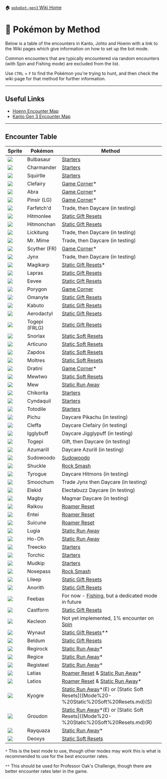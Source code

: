 🏠 [`pokebot-gen3` Wiki Home](../Readme.md)

# 🔎 Pokémon by Method

Below is a table of the encounters in Kanto, Johto and Hoenn with a link to the Wiki pages which give information on how to set up the bot mode.

Common encounters that are typically encountered via random encounters (with Spin and Fishing mode) are excluded from the list.

Use `CTRL` + `F` to find the Pokémon you're trying to hunt, and then check the wiki page for that method for further information.

---

## Useful Links

- [Hoenn Encounter Map](https://simplyblgdev.github.io/pokemon/hoenn)
- [Kanto Gen 3 Encounter Map](https://simplyblgdev.github.io/pokemon/kanto3)

---

## Encounter Table

| Sprite                                                                         | Pokémon       | Method                                                                                                                       |
| ------------------------------------------------------------------------------ | ------------- | ---------------------------------------------------------------------------------------------------------------------------- |
| <img src="../../sprites/pokemon/shiny/Bulbasaur.png" style="max-width: 80px">  | Bulbasaur     | [Starters](Mode%20-%20Starters.md)                                                                                           |
| <img src="../../sprites/pokemon/shiny/Charmander.png" style="max-width: 80px"> | Charmander    | [Starters](Mode%20-%20Starters.md)                                                                                           |
| <img src="../../sprites/pokemon/shiny/Squirtle.png" style="max-width: 80px">   | Squirtle      | [Starters](Mode%20-%20Starters.md)                                                                                           |
| <img src="../../sprites/pokemon/shiny/Clefairy.png" style="max-width: 80px">   | Clefairy      | [Game Corner](Mode%20-%20Game%20Corner.md)\*                                                                                 |
| <img src="../../sprites/pokemon/shiny/Abra.png" style="max-width: 80px">       | Abra          | [Game Corner](Mode%20-%20Game%20Corner.md)\*                                                                                 |
| <img src="../../sprites/pokemon/shiny/Pinsir.png" style="max-width: 80px">     | Pinsir (LG)   | [Game Corner](Mode%20-%20Game%20Corner.md)\*                                                                                 |
| <img src="../../sprites/pokemon/shiny/Farfetch'd.png" style="max-width: 80px"> | Farfetch'd    | Trade, then Daycare (in testing)                                                                                             |
| <img src="../../sprites/pokemon/shiny/Hitmonlee.png" style="max-width: 80px">  | Hitmonlee     | [Static Gift Resets](Mode%20-%20Static%20Gift%20Resets.md)                                                                   |
| <img src="../../sprites/pokemon/shiny/Hitmonchan.png" style="max-width: 80px"> | Hitmonchan    | [Static Gift Resets](Mode%20-%20Static%20Gift%20Resets.md)                                                                   |
| <img src="../../sprites/pokemon/shiny/Lickitung.png" style="max-width: 80px">  | Lickitung     | Trade, then Daycare (in testing)                                                                                             |
| <img src="../../sprites/pokemon/shiny/Mr. Mime.png" style="max-width: 80px">   | Mr. Mime      | Trade, then Daycare (in testing)                                                                                             |
| <img src="../../sprites/pokemon/shiny/Scyther.png" style="max-width: 80px">    | Scyther (FR)  | [Game Corner](Mode%20-%20Game%20Corner.md)\*                                                                                 |
| <img src="../../sprites/pokemon/shiny/Jynx.png" style="max-width: 80px">       | Jynx          | Trade, then Daycare (in testing)                                                                                             |
| <img src="../../sprites/pokemon/shiny/Magikarp.png" style="max-width: 80px">   | Magikarp      | [Static Gift Resets](Mode%20-%20Static%20Gift%20Resets.md)\*                                                                 |
| <img src="../../sprites/pokemon/shiny/Lapras.png" style="max-width: 80px">     | Lapras        | [Static Gift Resets](Mode%20-%20Static%20Gift%20Resets.md)                                                                   |
| <img src="../../sprites/pokemon/shiny/Eevee.png" style="max-width: 80px">      | Eevee         | [Static Gift Resets](Mode%20-%20Static%20Gift%20Resets.md)                                                                   |
| <img src="../../sprites/pokemon/shiny/Porygon.png" style="max-width: 80px">    | Porygon       | [Game Corner](Mode%20-%20Game%20Corner.md)                                                                                   |
| <img src="../../sprites/pokemon/shiny/Omanyte.png" style="max-width: 80px">    | Omanyte       | [Static Gift Resets](Mode%20-%20Static%20Gift%20Resets.md)                                                                   |
| <img src="../../sprites/pokemon/shiny/Kabuto.png" style="max-width: 80px">     | Kabuto        | [Static Gift Resets](Mode%20-%20Static%20Gift%20Resets.md)                                                                   |
| <img src="../../sprites/pokemon/shiny/Aerodactyl.png" style="max-width: 80px"> | Aerodactyl    | [Static Gift Resets](Mode%20-%20Static%20Gift%20Resets.md)                                                                   |
| <img src="../../sprites/pokemon/shiny/Togepi.png" style="max-width: 80px">     | Togepi (FRLG) | [Static Gift Resets](Mode%20-%20Static%20Gift%20Resets.md)                                                                   |
| <img src="../../sprites/pokemon/shiny/Snorlax.png" style="max-width: 80px">    | Snorlax       | [Static Soft Resets](Mode%20-%20Static%20Soft%20Resets.md)                                                                   |
| <img src="../../sprites/pokemon/shiny/Articuno.png" style="max-width: 80px">   | Articuno      | [Static Soft Resets](Mode%20-%20Static%20Soft%20Resets.md)                                                                   |
| <img src="../../sprites/pokemon/shiny/Zapdos.png" style="max-width: 80px">     | Zapdos        | [Static Soft Resets](Mode%20-%20Static%20Soft%20Resets.md)                                                                   |
| <img src="../../sprites/pokemon/shiny/Moltres.png" style="max-width: 80px">    | Moltres       | [Static Soft Resets](Mode%20-%20Static%20Soft%20Resets.md)                                                                   |
| <img src="../../sprites/pokemon/shiny/Dratini.png" style="max-width: 80px">    | Dratini       | [Game Corner](Mode%20-%20Game%20Corner.md)\*                                                                                 |
| <img src="../../sprites/pokemon/shiny/Mewtwo.png" style="max-width: 80px">     | Mewtwo        | [Static Soft Resets](Mode%20-%20Static%20Soft%20Resets.md)                                                                   |
| <img src="../../sprites/pokemon/shiny/Mew.png" style="max-width: 80px">        | Mew           | [Static Run Away](Mode%20-%20Static%20Run%20Aways.md)                                                                        |
| <img src="../../sprites/pokemon/shiny/Chikorita.png" style="max-width: 80px">  | Chikorita     | [Starters](Mode%20-%20Starters.md)                                                                                           |
| <img src="../../sprites/pokemon/shiny/Cyndaquil.png" style="max-width: 80px">  | Cyndaquil     | [Starters](Mode%20-%20Starters.md)                                                                                           |
| <img src="../../sprites/pokemon/shiny/Totodile.png" style="max-width: 80px">   | Totodile      | [Starters](Mode%20-%20Starters.md)                                                                                           |
| <img src="../../sprites/pokemon/shiny/Pichu.png" style="max-width: 80px">      | Pichu         | Daycare Pikachu (in testing)                                                                                                 |
| <img src="../../sprites/pokemon/shiny/Cleffa.png" style="max-width: 80px">     | Cleffa        | Daycare Clefairy (in testing)                                                                                                |
| <img src="../../sprites/pokemon/shiny/Igglybuff.png" style="max-width: 80px">  | Igglybuff     | Daycare Jigglypuff (in testing)                                                                                              |
| <img src="../../sprites/pokemon/shiny/Togepi.png" style="max-width: 80px">     | Togepi        | Gift, then Daycare (in testing)                                                                                              |
| <img src="../../sprites/pokemon/shiny/Azumarill.png" style="max-width: 80px">  | Azumarill     | Daycare Azurill (in testing)                                                                                                 |
| <img src="../../sprites/pokemon/shiny/Sudowoodo.png" style="max-width: 80px">  | Sudowoodo     | [Sudowoodo](Mode%20-%20Sudowoodo.md)                                                                                         |
| <img src="../../sprites/pokemon/shiny/Shuckle.png" style="max-width: 80px">    | Shuckle       | [Rock Smash](Mode%20-%20Rock%20Smash.md)                                                                                     |
| <img src="../../sprites/pokemon/shiny/Tyrogue.png" style="max-width: 80px">    | Tyrogue       | Daycare Hitmons (in testing)                                                                                                 |
| <img src="../../sprites/pokemon/shiny/Smoochum.png" style="max-width: 80px">   | Smoochum      | Trade Jynx then Daycare (in testing)                                                                                         |
| <img src="../../sprites/pokemon/shiny/Elekid.png" style="max-width: 80px">     | Elekid        | Electabuzz Daycare (in testing)                                                                                              |
| <img src="../../sprites/pokemon/shiny/Magby.png" style="max-width: 80px">      | Magby         | Magmar Daycare (in testing)                                                                                                  |
| <img src="../../sprites/pokemon/shiny/Raikou.png" style="max-width: 80px">     | Raikou        | [Roamer Reset](Mode%20-%20Roamer%20Resets.md)                                                                                |
| <img src="../../sprites/pokemon/shiny/Entei.png" style="max-width: 80px">      | Entei         | [Roamer Reset](Mode%20-%20Roamer%20Resets.md)                                                                                |
| <img src="../../sprites/pokemon/shiny/Suicune.png" style="max-width: 80px">    | Suicune       | [Roamer Reset](Mode%20-%20Roamer%20Resets.md)                                                                                |
| <img src="../../sprites/pokemon/shiny/Lugia.png" style="max-width: 80px">      | Lugia         | [Static Run Away](Mode%20-%20Static%20Run%20Aways.md)                                                                        |
| <img src="../../sprites/pokemon/shiny/Ho-Oh.png" style="max-width: 80px">      | Ho-Oh         | [Static Run Away](Mode%20-%20Static%20Run%20Aways.md)                                                                        |
| <img src="../../sprites/pokemon/shiny/Treecko.png" style="max-width: 80px">    | Treecko       | [Starters](Mode%20-%20Starters.md)                                                                                           |
| <img src="../../sprites/pokemon/shiny/Torchic.png" style="max-width: 80px">    | Torchic       | [Starters](Mode%20-%20Starters.md)                                                                                           |
| <img src="../../sprites/pokemon/shiny/Mudkip.png" style="max-width: 80px">     | Mudkip        | [Starters](Mode%20-%20Starters.md)                                                                                           |
| <img src="../../sprites/pokemon/shiny/Nosepass.png" style="max-width: 80px">   | Nosepass      | [Rock Smash](Mode%20-%20Rock%20Smash.md)                                                                                     |
| <img src="../../sprites/pokemon/shiny/Lileep.png" style="max-width: 80px">     | Lileep        | [Static Gift Resets](Mode%20-%20Static%20Gift%20Resets.md)                                                                   |
| <img src="../../sprites/pokemon/shiny/Anorith.png" style="max-width: 80px">    | Anorith       | [Static Gift Resets](Mode%20-%20Static%20Gift%20Resets.md)                                                                   |
| <img src="../../sprites/pokemon/shiny/Feebas.png" style="max-width: 80px">     | Feebas        | For now - [Fishing](Mode%20-%20Fishing.md), but a dedicated mode in future                                                   |
| <img src="../../sprites/pokemon/shiny/Castform.png" style="max-width: 80px">   | Castform      | [Static Gift Resets](Mode%20-%20Static%20Gift%20Resets.md)                                                                   |
| <img src="../../sprites/pokemon/shiny/Kecleon.png" style="max-width: 80px">    | Kecleon       | Not yet implemented, 1% encounter on [Spin](Mode%20-%20Spin.md)                                                              |
| <img src="../../sprites/pokemon/shiny/Wynaut.png" style="max-width: 80px">     | Wynaut        | [Static Gift Resets](Mode%20-%20Static%20Gift%20Resets.md)\*\*                                                               |
| <img src="../../sprites/pokemon/shiny/Beldum.png" style="max-width: 80px">     | Beldum        | [Static Gift Resets](Mode%20-%20Static%20Gift%20Resets.md)                                                                   |
| <img src="../../sprites/pokemon/shiny/Regirock.png" style="max-width: 80px">   | Regirock      | [Static Run Away](Mode%20-%20Static%20Run%20Aways.md)\*                                                                      |
| <img src="../../sprites/pokemon/shiny/Regice.png" style="max-width: 80px">     | Regice        | [Static Run Away](Mode%20-%20Static%20Run%20Aways.md)\*                                                                      |
| <img src="../../sprites/pokemon/shiny/Registeel.png" style="max-width: 80px">  | Registeel     | [Static Run Away](Mode%20-%20Static%20Run%20Aways.md)\*                                                                      |
| <img src="../../sprites/pokemon/shiny/Latias.png" style="max-width: 80px">     | Latias        | [Roamer Reset](Mode%20-%20Roamer%20Resets.md) & [Static Run Away](Mode%20-%20Static%20Run%20Aways.md)\*                      |
| <img src="../../sprites/pokemon/shiny/Latios.png" style="max-width: 80px">     | Latios        | [Roamer Reset](Mode%20-%20Roamer%20Resets.md) & [Static Run Away](Mode%20-%20Static%20Run%20Aways.md)\*                      |
| <img src="../../sprites/pokemon/shiny/Kyogre.png" style="max-width: 80px">     | Kyogre        | [Static Run Away](Mode%20-%20Static%20Run%20Aways.md)\*(E) or [Static Soft Resets]((Mode%20-%20Static%20Soft%20Resets.md)(S) |
| <img src="../../sprites/pokemon/shiny/Groudon.png" style="max-width: 80px">    | Groudon       | [Static Run Away](Mode%20-%20Static%20Run%20Aways.md)\*(E) or [Static Soft Resets]((Mode%20-%20Static%20Soft%20Resets.md)(R) |
| <img src="../../sprites/pokemon/shiny/Rayquaza.png" style="max-width: 80px">   | Rayquaza      | [Static Run Away](Mode%20-%20Static%20Run%20Aways.md)\*                                                                      |
| <img src="../../sprites/pokemon/shiny/Deoxys.png" style="max-width: 80px">     | Deoxys        | [Static Soft Resets](Mode%20-%20Static%20Soft%20Resets.md)                                                                   |

`*` This is the best mode to use, though other modes may work this is what is recommended to use for the best encounter rates.

`**` This should be used for Professor Oak's Challenge, though there are better encounter rates later in the game.
